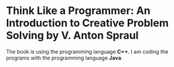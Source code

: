 # Think Like a Programmer: An Introduction to Creative Problem Solving by V. Anton Spraul 
The book is using the programming language **C++**. I am coding the programs with the programming language **Java**.

